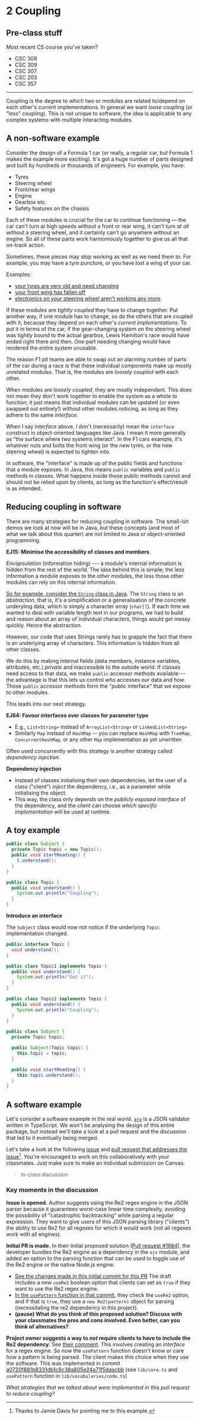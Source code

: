# 2 Coupling

## Pre-class stuff

Most recent CS course you've taken? 

* CSC 308
* CSC 309
* CSC 307
* CSC 203
* CSC 357

---

Coupling is the degree to which two or modules are related to/depend on each other's current implementations. In general we want _loose_ coupling (or "less" coupling). This is not unique to software; the idea is applicable to any complex systems with multiple interacting modules. 

## A non-software example 

Consider the design of a Formula 1 car (or really, a regular car, but Formula 1 makes the example more exciting). It's got a huge number of parts designed and built by hundreds or thousands of engineers. For example, you have:

* Tyres
* Steering wheel
* Front/rear wings
* Engine
* Gearbox etc.
* Safety features on the chassis

Each of these modules is crucial for the car to continue functioning — the car can't turn at high speeds without a front or rear wing, it can't turn _at all_ without a steering wheel, and it certainly can't go anywhere without an engine. So all of these parts work harmoniously together to give us all that on-track action.

Sometimes, these pieces may stop working as well as we need them to. For example, you may have a tyre puncture, or you have lost a wing of your car.

Examples:

* [your tyres are very old and need changing](https://www.youtube.com/watch?v=QGV3FTGUvSs)
* [your front wing has fallen off](https://www.youtube.com/watch?v=GKm59ktOeI0)
* [electronics on your steering wheel aren't working any more](https://www.youtube.com/watch?v=QGV3FTGUvSs).


If these modules are _tightly coupled_ they have to change together.
Put another way, if one module has to change, so do the others that are coupled with it, because they depend on each other's _current implementations_. To put it in terms of the car, if the gear-changing system on the steering wheel was tightly bound to the actual gearbox, Lewis Hamilton's race would have ended right there and then.
One part needing changing would have rendered the entire system unusable. 

The reason F1 pit teams are able to swap out an alarming number of parts of the car during a race is that these individual components make up mostly unrelated modules. That is, the modules are _loosely coupled_ with each other.

When modules are _loosely coupled_, they are mostly independent. This does not mean they don't work together to enable the system as a whole to function; it just means that individual modules can be updated (or even swapped out entirely!) without other modules noticing, as long as they adhere to the same _interface_. 

When I say _interface_ above, I don't (necessarily) mean the `interface` construct in object-oriented languages like Java. I mean it more generally as "the surface where two systems interact". In the F1 cars example, it's whatever nuts and bolts the front wing (or the new tyres, or the new steering wheel) is expected to tighten into.

In software, the "interface" is made up of the public fields and functions that a module exposes. In Java, this means `public` variables and `public` methods in classes. What happens inside those public methods cannot and should not be relied upon by clients, as long as the function's effect/result is as intended.

## Reducing coupling in software

There are many strategies for reducing coupling in software. The small-ish demos we look at now will be in Java, but these concepts (and most of what we talk about this quarter) are not limited to Java or object-oriented programming.

**EJ15: Minimise the accessibility of classes and members**

_Encapsulation_ (information hiding) --- a module's internal information is hidden from the rest of the world. The idea behind this is simple; the less information a module exposes to the *other* modules, the less those other modules can rely on this internal information.

[So for example, consider the `String` class in Java](https://github.com/openjdk/jdk/blob/master/src/java.base/share/classes/java/lang/String.java). The `String` class is an *abstraction*, that is, it's a simplification or a generalisation of the concrete underyling data, which is simply a character array (`char[]`). If each time we wanted to deal with variable length text in our programs, we had to build and reason about an array of individual characters, things would get messy quickly. Hence the abstraction.

However, our code that uses Strings rarely has to grapple the fact that there is an underlying array of characters. This information is hidden from all other classes.

We do this by making internal fields (data members, instance variables, attributes, etc.) *private* and inaccessible to the outside world.
If classes need access to that data, we make `public` accessor methods available---the advantage is that this lets us control *who* accesses our data and *how*. Those `public` accessor methods form the "public interface" that we expose to other modules.

This leads into our next strategy.

**EJ64: Favour interfaces over classes for parameter type**

* E.g., `List<String>` instead of `ArrayList<String>` or `LinkedList<String>`
* Similarly `Map` instead of `HashMap` -- you can replace `HashMap` with `TreeMap`, `ConcurrentHashMap`, or any other `Map` implementation as yet unwritten

Often used concurrently with this strategy is another strategy called *dependency injection*.

**Dependency injection**

- Instead of classes initialising their own dependencies, let the user of a class ("client") *inject* the dependency, i.e., as a parameter while initialising the object.
- This way, the class only depends on the *publicly exposed interface* of the dependency, and the client can choose *which specific implementation* will be used at runtime.

## A toy example

```java
public class Subject {
  private Topic topic = new Topic();
  public void startReading() {
    t.understand();
  }
}

public class Topic {
  public void understand() {
    System.out.println("Coupling");
  }
}
```

**Introduce an interface**

The `Subject` class would now not notice if the underlying `Topic` implementation changed.

```java
public interface Topic {
  void understand();
}

public class Topic1 implements Topic {
  public void understand() {
    System.out.println("Got it");
  }
}

public class Topic2 implements Topic {
  public void understand() {
    System.out.println("Coupling");
  }
}

public class Subject {
  private Topic topic;

  public Subject(Topic topic) {
    this.topic = topic;
  }

  public void startReading() {
    this.topic.understand();
  }
}
```


## A software example

Let's consider a software example in the real world. [`ajv`](https://github.com/ajv-validator/ajv) is a JSON validator written in TypeScript. We won't be analysing the design of this entire package, but instead we'll take a look at a pull request and the discussion that led to it eventually being merged.

Let's take a look at the following [issue](https://github.com/ajv-validator/ajv/issues/1683) and [pull request that addresses the issue](https://github.com/ajv-validator/ajv/pull/1684)[^jamie]. You're encouraged to work on this collaboratively with your classmates. Just make sure to make an individual submission on Canvas.

[^jamie]: Thanks to Jamie Davis for pointing me to this example.

> In-class discussion

### Key moments in the discussion

**Issue is opened.** Author suggests using the Re2 regex engine in the JSON parser because it guarantees worst-case linear time complexity, avoiding the possibility of "catastrophic backtracking" while parsing a regular expression. They want to give users of this JSON parsing library ("clients") the ability to use Re2 for all regexes for which it would work (not all regexes work with all engines).

**Initial PR is made.** In their initial proposed solution ([Pull request #1684](https://github.com/ajv-validator/ajv/pull/1684)), the developer bundles the Re2 engine as a dependency in the `ajv` module, and added an option to the parsing function that can be used to toggle use of the Re2 engine or the native Node.js engine.

- [See the changes made in this initial commit for this PR](https://github.com/ajv-validator/ajv/pull/1684/commits/b07542d081e5d3b411a576071a670746f2789e99) The draft includes a new `useRe2` boolean option that clients can set as `true` if they want to use the Re2 regex engine.
- [In the `usePattern` function in that commit](https://github.com/ajv-validator/ajv/pull/1684/commits/b07542d081e5d3b411a576071a670746f2789e99#diff-7afb1faba038d72baba992dc54a5d99227b0ccf558172e4450a10e9db8aaf283R95), they check the `useRe2` option, and if that is `true`, they use a `new Re2(pattern)` object for parsing (necessitating the re2 dependency in this project).
- **(pause) What do you think of this proposed solution? Discuss with your classmates the pros and cons involved. Even better, can you think of alternatives?**

**Project owner suggests a way to *not* require clients to have to include the Re2 dependency.** See [their comment](https://github.com/ajv-validator/ajv/pull/1684#issuecomment-880945417). This involves creating an *interface* for a regex engine. So now the `usePattern` function doesn't know or care *how* a pattern is being parsed. The client makes this choice when they use the software. This was implemented in commit [a0720f881b8331db1c8c38a805e24a71f5daacbb](https://github.com/ajv-validator/ajv/pull/1684/commits/a0720f881b8331db1c8c38a805e24a71f5daacbb) (see `lib/core.ts` and `usePattern` function in `lib/vocabularies/code.ts`)

*What strategies that we talked about were implemented in this pull request to reduce coupling?*

